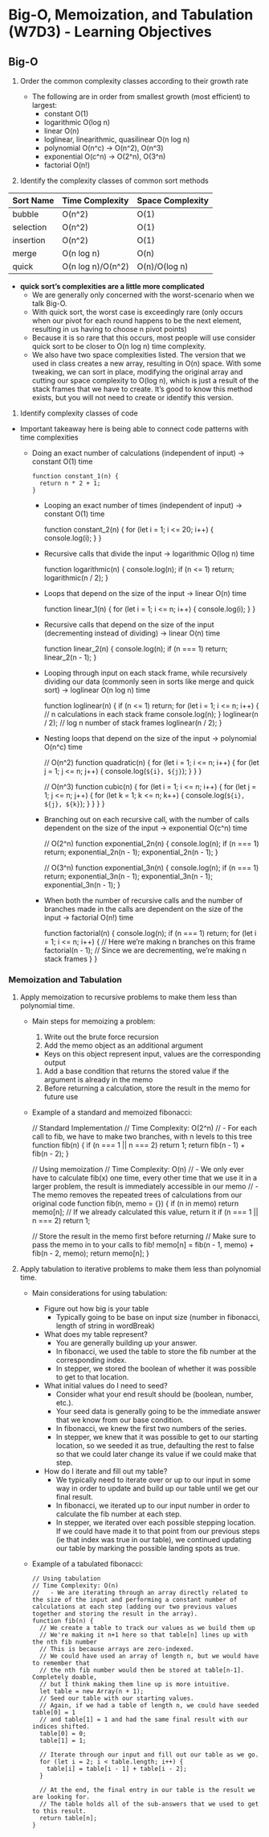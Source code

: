 Big-O, Memoization, and Tabulation (W7D3) - Learning Objectives
===============================================================

Big-O
-----

1.  Order the common complexity classes according to their growth rate

    -   The following are in order from smallest growth (most efficient) to largest:
        -   constant O(1)
        -   logarithmic O(log n)
        -   linear O(n)
        -   loglinear, linearithmic, quasilinear O(n log n)
        -   polynomial O(n^c) -&gt; O(n^2), O(n^3)
        -   exponential O(c^n) -&gt; O(2^n), O(3^n)
        -   factorial O(n!)

2.  Identify the complexity classes of common sort methods

<table><thead><tr class="header"><th style="text-align: left;">Sort Name</th><th style="text-align: left;">Time Complexity</th><th style="text-align: left;">Space Complexity</th></tr></thead><tbody><tr class="odd"><td style="text-align: left;">bubble</td><td style="text-align: left;">O(n^2)</td><td style="text-align: left;">O(1)</td></tr><tr class="even"><td style="text-align: left;">selection</td><td style="text-align: left;">O(n^2)</td><td style="text-align: left;">O(1)</td></tr><tr class="odd"><td style="text-align: left;">insertion</td><td style="text-align: left;">O(n^2)</td><td style="text-align: left;">O(1)</td></tr><tr class="even"><td style="text-align: left;">merge</td><td style="text-align: left;">O(n log n)</td><td style="text-align: left;">O(n)</td></tr><tr class="odd"><td style="text-align: left;">quick</td><td style="text-align: left;">O(n log n)/O(n^2)</td><td style="text-align: left;">O(n)/O(log n)</td></tr></tbody></table>

-   **quick sort’s complexities are a little more complicated**
    -   We are generally only concerned with the worst-scenario when we talk Big-O.
    -   With quick sort, the worst case is exceedingly rare (only occurs when our pivot for each round happens to be the next element, resulting in us having to choose n pivot points)
    -   Because it is so rare that this occurs, most people will use consider quick sort to be closer to O(n log n) time complexity.
    -   We also have two space complexities listed. The version that we used in class creates a new array, resulting in O(n) space. With some tweaking, we can sort in place, modifying the original array and cutting our space complexity to O(log n), which is just a result of the stack frames that we have to create. It’s good to know this method exists, but you will not need to create or identify this version.

1.  Identify complexity classes of code

-   Important takeaway here is being able to connect code patterns with time complexities

    -   Doing an exact number of calculations (independent of input) -&gt; constant O(1) time

            function constant_1(n) {
              return n * 2 + 1;
            }

        -   Looping an exact number of times (independent of input) -&gt; constant O(1) time

            function constant\_2(n) { for (let i = 1; i &lt;= 20; i++) { console.log(i); } }

        -   Recursive calls that divide the input -&gt; logarithmic O(log n) time

            function logarithmic(n) { console.log(n); if (n &lt;= 1) return; logarithmic(n / 2); }

        -   Loops that depend on the size of the input -&gt; linear O(n) time

            function linear\_1(n) { for (let i = 1; i &lt;= n; i++) { console.log(i); } }

        -   Recursive calls that depend on the size of the input (decrementing instead of dividing) -&gt; linear O(n) time

            function linear\_2(n) { console.log(n); if (n === 1) return; linear\_2(n - 1); }

        -   Looping through input on each stack frame, while recursively dividing our data (commonly seen in sorts like merge and quick sort) -&gt; loglinear O(n log n) time

            function loglinear(n) { if (n &lt;= 1) return; for (let i = 1; i &lt;= n; i++) { // n calculations in each stack frame console.log(n); } loglinear(n / 2); // log n number of stack frames loglinear(n / 2); }

        -   Nesting loops that depend on the size of the input -&gt; polynomial O(n^c) time

            // O(n^2) function quadratic(n) { for (let i = 1; i &lt;= n; i++) { for (let j = 1; j &lt;= n; j++) { console.log(`${i}, ${j}`); } } }

            // O(n^3) function cubic(n) { for (let i = 1; i &lt;= n; i++) { for (let j = 1; j &lt;= n; j++) { for (let k = 1; k &lt;= n; k++) { console.log(`${i}, ${j}, ${k}`); } } } }

        -   Branching out on each recursive call, with the number of calls dependent on the size of the input -&gt; exponential O(c^n) time

            // O(2^n) function exponential\_2n(n) { console.log(n); if (n === 1) return; exponential\_2n(n - 1); exponential\_2n(n - 1); }

            // O(3^n) function exponential\_3n(n) { console.log(n); if (n === 1) return; exponential\_3n(n - 1); exponential\_3n(n - 1); exponential\_3n(n - 1); }

        -   When both the number of recursive calls and the number of branches made in the calls are dependent on the size of the input -&gt; factorial O(n!) time

            function factorial(n) { console.log(n); if (n === 1) return; for (let i = 1; i &lt;= n; i++) { // Here we’re making n branches on this frame factorial(n - 1); // Since we are decrementing, we’re making n stack frames } }

### Memoization and Tabulation

1.  Apply memoization to recursive problems to make them less than polynomial time.

    -   Main steps for memoizing a problem:
        1.  Write out the brute force recursion
        2.  Add the memo object as an additional argument

        -   Keys on this object represent input, values are the corresponding output

        1.  Add a base condition that returns the stored value if the argument is already in the memo
        2.  Before returning a calculation, store the result in the memo for future use

    -   Example of a standard and memoized fibonacci:

        // Standard Implementation // Time Complexity: O(2^n) // - For each call to fib, we have to make two branches, with n levels to this tree function fib(n) { if (n === 1 || n === 2) return 1; return fib(n - 1) + fib(n - 2); }

        // Using memoization // Time Complexity: O(n) // - We only ever have to calculate fib(x) one time, every other time that we use it in a larger problem, the result is immediately accessible in our memo // - The memo removes the repeated trees of calculations from our original code function fib(n, memo = {}) { if (n in memo) return memo\[n\]; // If we already calculated this value, return it if (n === 1 || n === 2) return 1;

        // Store the result in the memo first before returning // Make sure to pass the memo in to your calls to fib! memo\[n\] = fib(n - 1, memo) + fib(n - 2, memo); return memo\[n\]; }

2.  Apply tabulation to iterative problems to make them less than polynomial time.

    -   Main considerations for using tabulation:
        -   Figure out how big is your table
            -   Typically going to be base on input size (number in fibonacci, length of string in wordBreak)
        -   What does my table represent?
            -   You are generally building up your answer.
            -   In fibonacci, we used the table to store the fib number at the corresponding index.
            -   In stepper, we stored the boolean of whether it was possible to get to that location.
        -   What initial values do I need to seed?
            -   Consider what your end result should be (boolean, number, etc.).
            -   Your seed data is generally going to be the immediate answer that we know from our base condition.
            -   In fibonacci, we knew the first two numbers of the series.
            -   In stepper, we knew that it was possible to get to our starting location, so we seeded it as true, defaulting the rest to false so that we could later change its value if we could make that step.
        -   How do I iterate and fill out my table?
            -   We typically need to iterate over or up to our input in some way in order to update and build up our table until we get our final result.
            -   In fibonacci, we iterated up to our input number in order to calculate the fib number at each step.
            -   In stepper, we iterated over each possible stepping location. If we could have made it to that point from our previous steps (ie that index was true in our table), we continued updating our table by marking the possible landing spots as true.
    -   Example of a tabulated fibonacci:

            // Using tabulation
            // Time Complexity: O(n)
            //   - We are iterating through an array directly related to the size of the input and performing a constant number of calculations at each step (adding our two previous values together and storing the result in the array).
            function fib(n) {
              // We create a table to track our values as we build them up
              // We're making it n+1 here so that table[n] lines up with the nth fib number
              // This is because arrays are zero-indexed.
              // We could have used an array of length n, but we would have to remember that 
              // the nth fib number would then be stored at table[n-1]. Completely doable,
              // but I think making them line up is more intuitive.
              let table = new Array(n + 1);
              // Seed our table with our starting values.
              // Again, if we had a table of length n, we could have seeded table[0] = 1
              // and table[1] = 1 and had the same final result with our indices shifted.
              table[0] = 0;
              table[1] = 1;

              // Iterate through our input and fill out our table as we go.
              for (let i = 2; i < table.length; i++) {
                table[i] = table[i - 1] + table[i - 2];
              }

              // At the end, the final entry in our table is the result we are looking for.
              // The table holds all of the sub-answers that we used to get to this result.
              return table[n];
            }
